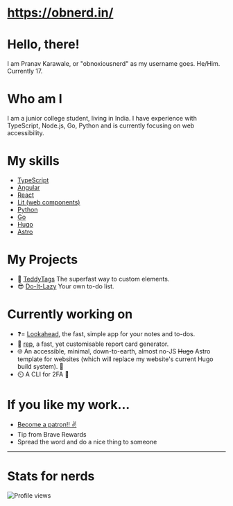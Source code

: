 # https://obnerd.in/
# Hello, there!
I am Pranav Karawale, or "obnoxiousnerd" as my username goes. He/Him. Currently 17.

# Who am I
I am a junior college student, living in India. I have experience with TypeScript, Node.js, Go, Python and is currently focusing on web accessibility.

# My skills
* [TypeScript](https://typescriptlang.org)
* [Angular](https://angular.io)
* [React](https://reactjs.org)
* [Lit (web components)](https://lit.dev)
* [Python](https://python.org)
* [Go](https://go.dev)
* [Hugo](https://gohugo.io)
* [Astro](https://astro.build)

# My Projects
* :bear: [TeddyTags](https://teddy.js.org) The superfast way to custom elements.
* :sunglasses: [Do-It-Lazy](https://obnoxiousnerd.github.io/do-it-lazy) Your own to-do list.

# Currently working on
* ❓= [Lookahead](https://github.com/obnoxiousnerd/lookahead), the fast, simple app for your notes and to-dos.
* 🧾 [rep](https://git.sr.ht/~obnoxiousnerd/rep), a fast, yet customisable report card generator.
* 🌐 An accessible, minimal, down-to-earth, almost no-JS ~~Hugo~~ Astro template for websites (which will replace my website's current Hugo build system). 🤫
* ⏲️ A CLI for 2FA 🤫

# If you like my work...
* [Become a patron!! ✌](https://patreon.com/obnoxiousnerd)
* Tip from Brave Rewards
* Spread the word and do a nice thing to someone

-------------

# Stats for nerds
![Profile views](https://gpvc.arturio.dev/obnoxiousnerd)
